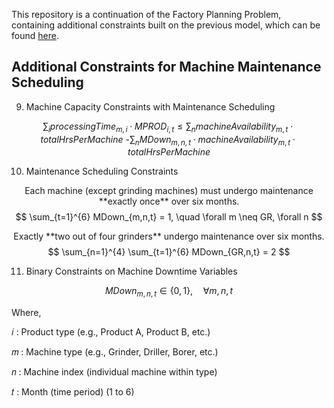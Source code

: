 This repository is a continuation of the Factory Planning Problem, containing additional constraints built on the previous model, which can be found [here](https://github.com/Ash7erix/Model_Building_Assignments/tree/main/12.3_Factory_Planning).

## Additional Constraints for Machine Maintenance Scheduling

9. Machine Capacity Constraints with Maintenance Scheduling

$$
\sum_{i} processingTime_{m,i} \cdot MPROD_{i,t} \leq \sum_{n} machineAvailability_{m,t} \cdot totalHrsPerMachine \text{ -} \sum_{n} MDown_{m,n,t} \cdot machineAvailability_{m,t} \cdot totalHrsPerMachine
$$

10. Maintenance Scheduling Constraints
    
$$ 
\text{Each machine (except grinding machines) must undergo maintenance **exactly once** over six months.}
$$
$$
\sum_{t=1}^{6} MDown_{m,n,t} = 1, \quad \forall m \neq GR, \forall n
$$

$$
\text{Exactly **two out of four grinders** undergo maintenance over six months.}
$$
$$
\sum_{n=1}^{4} \sum_{t=1}^{6} MDown_{GR,n,t} = 2
$$

11. Binary Constraints on Machine Downtime Variables

$$
MDown_{m,n,t} \in \{0,1\}, \quad \forall m, n, t
$$


Where,

𝑖 :	Product type (e.g., Product A, Product B, etc.)

𝑚 : Machine type (e.g., Grinder, Driller, Borer, etc.)

𝑛 : Machine index (individual machine within type)

𝑡 : Month (time period) (1 to 6)
